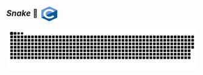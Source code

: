 ## _Snake_ :snake:         <img align="center" alt="Fer-C" height="40" width="50" src="https://raw.githubusercontent.com/devicons/devicon/master/icons/c/c-original.svg"> 

![Snake animation](https://raw.githubusercontent.com/fernandobandeira/fernandobandeira/output/github-snake-dark.svg)



